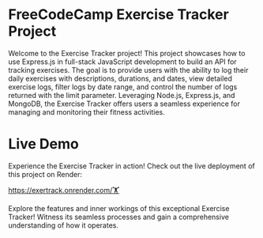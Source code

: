 # FreeCodeCamp Exercise Tracker Project

Welcome to the Exercise Tracker project! This project showcases how to use Express.js in full-stack JavaScript development to build an API for tracking exercises. The goal is to provide users with the ability to log their daily exercises with descriptions, durations, and dates, view detailed exercise logs, filter logs by date range, and control the number of logs returned with the limit parameter. Leveraging Node.js, Express.js, and MongoDB, the Exercise Tracker offers users a seamless experience for managing and monitoring their fitness activities.

# Live Demo

Experience the Exercise Tracker in action! Check out the live deployment of this project on Render:

https://exertrack.onrender.com/🏋️

Explore the features and inner workings of this exceptional Exercise Tracker! Witness its seamless processes and gain a comprehensive understanding of how it operates.

